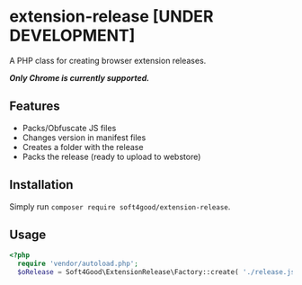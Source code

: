 extension-release [UNDER DEVELOPMENT]
==========

A PHP class for creating browser extension releases.

***Only Chrome is currently supported.***

## Features

- Packs/Obfuscate JS files
- Changes version in manifest files
- Creates a folder with the release
- Packs the release (ready to upload to webstore) 

## Installation

Simply run `composer require soft4good/extension-release`.

## Usage

```php
<?php
  require 'vendor/autoload.php';
  $oRelease = Soft4Good\ExtensionRelease\Factory::create( './release.json' ); // see release.json file...
```